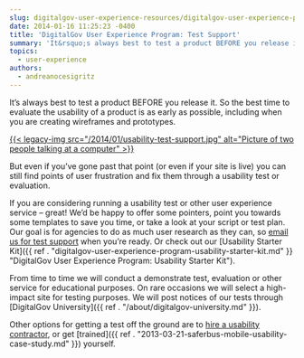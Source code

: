 ```yaml
---
slug: digitalgov-user-experience-resources/digitalgov-user-experience-program-test-support
date: 2014-01-16 11:25:23 -0400
title: 'DigitalGov User Experience Program: Test Support'
summary: 'It&rsquo;s always best to test a product BEFORE you release it. So the best time to evaluate the usability of a product is as early as possible, including when you are creating wireframes and prototypes. But even if you&rsquo;ve gone past that point'
topics:
  - user-experience
authors:
  - andreanocesigritz
---
```


It’s always best to test a product BEFORE you release it. So the best time to evaluate the usability of a product is as early as possible, including when you are creating wireframes and prototypes.

<a href="https://s3.amazonaws.com/digitalgov/_legacy-img/2014/01/usability-test-support.jpg">{{< legacy-img src="/2014/01/usability-test-support.jpg" alt="Picture of two people talking at a computer" >}}</a>

But even if you’ve gone past that point (or even if your site is live) you can still find points of user frustration and fix them through a usability test or evaluation.

If you are considering running a usability test or other user experience service &#8211; great! We&#8217;d be happy to offer some pointers, point you towards some templates to save you time, or take a look at your script or test plan. Our goal is for agencies to do as much user research as they can, so [email us for test support](mailto:govux@gsa.gov) when you&#8217;re ready. Or check out our [Usability Starter Kit]({{ ref . "digitalgov-user-experience-program-usability-starter-kit.md" }} "DigitalGov User Experience Program: Usability Starter Kit").

From time to time we will conduct a demonstrate test, evaluation or other service for educational purposes. On rare occasions we will select a high-impact site for testing purposes.  We will post notices of our tests through [DigitalGov University]({{ ref . "/about/digitalgov-university.md" }}).

Other options for getting a test off the ground are to [hire a usability contractor](https://www.gsaadvantage.gov/advantage/s/search.do?q=0:2%22usability+testing%22&q=0:1%22usability+testing%22&db=1), or get [trained]({{ ref . "2013-03-21-saferbus-mobile-usability-case-study.md" }}) yourself.

